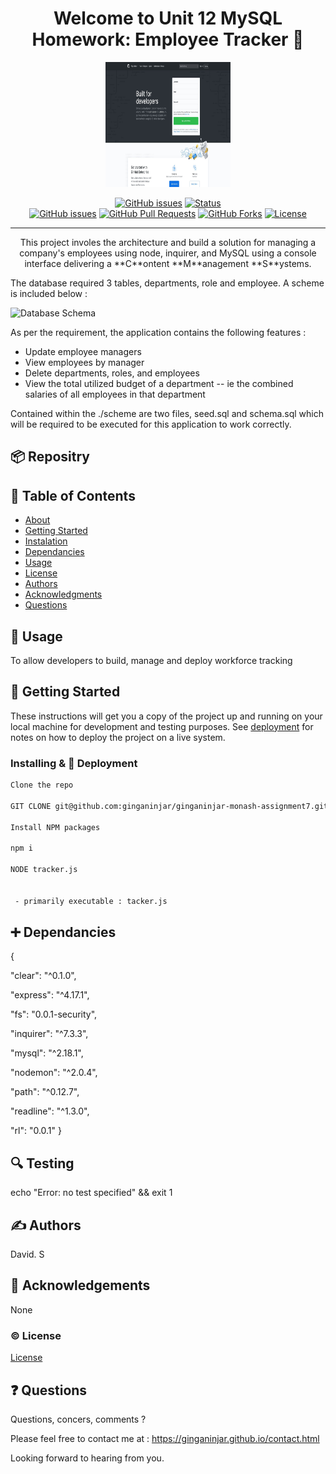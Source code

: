 <h1 align="center">Welcome to Unit 12 MySQL Homework: Employee Tracker 👋</h1>

  <p align="center">
  <a href="www.github.com" rel="noopener">
 <img width=200px height=200px src="./siteimg.jpeg" alt="Unit 12 MySQL Homework: Employee Tracker logo"></a>
</p>


<div align="center">

  [![GitHub issues](https://img.shields.io/github/followers/ginganinjar?label=Follow)](/issues)
  [![Status](https://img.shields.io/badge/status-active-success.svg)]()  
  [![GitHub issues](https://img.shields.io/github/issues/ginganinjar/employee_tracker)](/issues)
  [![GitHub Pull Requests](	https://img.shields.io/github/issues-pr/ginganinjar/employee_tracker)]()
  [![GitHub Forks](	https://img.shields.io/github/forks/ginganinjar/employee_tracker?label=Fork)]()
  [![License](https://img.shields.io/badge/license-MIT-blue.svg)](https://opensource.org/licenses/mit-license.php)

</div>

---

<p align="center">  This project involes the architecture and build a solution for managing a company's employees using node, inquirer, and MySQL using a console interface delivering a **C**ontent **M**anagement **S**ystems.

The database required 3 tables, departments, role and employee. A scheme is included below :

![Database Schema](Assets/schema.png)

As per the requirement, the application contains the following features :
 
  * Update employee managers
  * View employees by manager
  * Delete departments, roles, and employees
  * View the total utilized budget of a department -- ie the combined salaries of all employees in that department

Contained within the ./scheme are two files, seed.sql and schema.sql which will be required to be executed for this application to work correctly.



 
</p>

## :package: Repositry
<repositry>

## 📝 Table of Contents
- [About](#about)
- [Getting Started](#getting_started)
- [Instalation](#deployment)
- [Dependancies](#dependancies)
- [Usage](#usage)
- [License](#license)
- [Authors](#contributing)
- [Acknowledgments](#acknowledgement)
- [Questions](#questions)

## 🧐 Usage <a name = "about"></a>
To allow developers to build, manage and deploy workforce tracking

## 🏁 Getting Started <a name = "getting_started"></a>
These instructions will get you a copy of the project up and running on your local machine for development and testing purposes. See [deployment](#deployment) for notes on how to deploy the project on a live system.

### Installing & 🚀 Deployment <a name = "deployment"></a>

```sh
Clone the repo 

GIT CLONE git@github.com:ginganinjar/ginganinjar-monash-assignment7.git from your console.   

Install NPM packages

npm i

NODE tracker.js

 
 - primarily executable : tacker.js
```
## :heavy_plus_sign: Dependancies  <a name = "dependancies"></a>
{
 
 "clear": "^0.1.0",
 
 "express": "^4.17.1",
 
 "fs": "0.0.1-security",
 
 "inquirer": "^7.3.3",
 
 "mysql": "^2.18.1",
 
 "nodemon": "^2.0.4",
 
 "path": "^0.12.7",
 
 "readline": "^1.3.0",
 
 "rl": "0.0.1"
}

## :mag: Testing  <a name = "built_using"></a>
echo "Error: no test specified" && exit 1

## ✍️ Authors <a name = "contributing"></a>
David. S

## 🎉 Acknowledgements <a name = "acknowledgement"></a>
None

### :copyright: License <a name = "license"></a>

[License](https://opensource.org/licenses/mit-license.php)

## :question: Questions <a name = "<questions"></a>
Questions, concers, comments ? 

Please feel free to contact me at : https://ginganinjar.github.io/contact.html

Looking forward to hearing from you.
